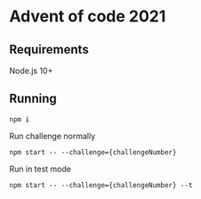 # Advent of code 2021


## Requirements
Node.js 10+ 

## Running 

```
npm i 
```

Run challenge normally
```
npm start -- --challenge={challengeNumber} 
```
Run in test mode 
```
npm start -- --challenge={challengeNumber} --t
```
